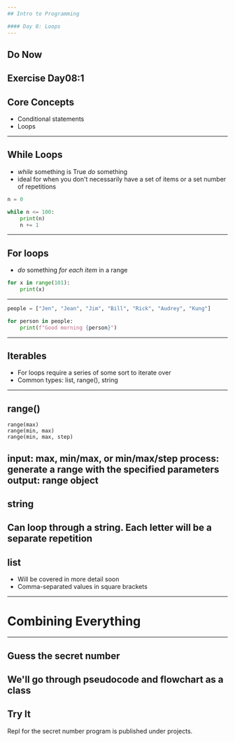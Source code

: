 ```yaml
---
## Intro to Programming

#### Day 8: Loops
---
```

## Do Now

Exercise Day08:1
---
## Core Concepts

* Conditional statements
* Loops
---
## While Loops

* *while* something is True *do* something
* ideal for when you don't necessarily have a set of items or a set number of repetitions

```python
n = 0

while n <= 100:
    print(n)
    n += 1
```
---
## For loops

* *do* something *for each item* in a range

```python
for x in range(101):
    print(x)
```
---
```python
people = ["Jen", "Jean", "Jim", "Bill", "Rick", "Audrey", "Kung"]

for person in people:
    print(f"Good morning {person}")
```
---
## Iterables

* For loops require a series of some sort to iterate over
* Common types: list, range(), string
---
## range()

```
range(max)
range(min, max)
range(min, max, step)
```
**input:** max, min/max, or min/max/step
**process:** generate a range with the specified parameters
**output:** range object
---
## string

Can loop through a string. Each letter will be a separate repetition
---
## list

* Will be covered in more detail soon
* Comma-separated values in square brackets
---
# Combining Everything
---
## Guess the secret number

We'll go through pseudocode and flowchart as a class
---
## Try It

Repl for the secret number program is published under projects.
